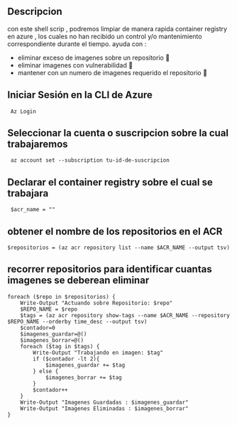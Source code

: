 ## Descripcion 

con este shell scrip , podremos limpiar de manera rapida container registry en azure , los cuales no han recibido un control y/o mantenimiento correspondiente durante el tiempo. ayuda con :

- eliminar exceso de imagenes sobre un repositorio 🚮
- eliminar imagenes con vulnerabilidad 🚮
- mantener con un numero de imagenes requerido el repositorio 🛂

## Iniciar Sesión en la CLI de Azure

```
 Az Login
```

## Seleccionar la cuenta o suscripcion sobre la cual trabajaremos 

```
 az account set --subscription tu-id-de-suscripcion 
```

## Declarar el container registry sobre el cual se trabajara

```
 $acr_name = ""
```
 
## obtener el nombre de los repositorios en el ACR

```
$repositorios = (az acr repository list --name $ACR_NAME --output tsv) 
```

## recorrer repositorios para identificar cuantas imagenes se deberean eliminar

```
foreach ($repo in $repositorios) {
    Write-Output "Actuando sobre Repositorio: $repo"
	$REPO_NAME = $repo
	$tags = (az acr repository show-tags --name $ACR_NAME --repository $REPO_NAME --orderby time_desc --output tsv)
	$contador=0
	$imagenes_guardar=@()
	$imagenes_borrar=@()
    foreach ($tag in $tags) {
        Write-Output "Trabajando en imagen: $tag"
		if ($contador -lt 2){
			$imagenes_guardar += $tag
		} else {
			$imagenes_borrar += $tag
		}
		$contador++
    }
	Write-Output "Imagenes Guardadas : $imagenes_guardar"
	Write-Output "Imagenes Eliminadas : $imagenes_borrar"
}
```